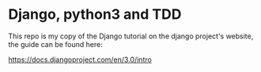 # Django, python3 and TDD

This repo is my copy of the Django tutorial on the django project's website, the guide can be found here:

https://docs.djangoproject.com/en/3.0/intro